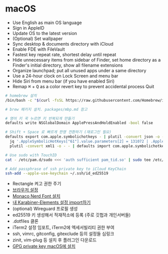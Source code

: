 macOS
========

- Use English as main OS language
- Sign in AppleID
- Update OS to the latest version
- (Optional) Set wallpaper
- Sync desktop & documents directory with iCloud
- Enable FDE with FileVault
- Fastest key repeat rate, shortest delay until repeat
- Hide unnecessary items from sidebar of Finder, set home directory as a Finder's initial directory, show all filename extensions
- Organize launchpad; put all unused apps under a same directory
- Use a 24-hour clock on Lock Screen and menu bar
- Hide Siri from menu bar (if you have enabled Siri)
- Remap <kbd>⌘</kbd> + <kbd>Q</kbd> as a color revert key to prevent accidental process Quit

```bash
# homebrew 설치
/bin/bash -c "$(curl -fsSL https://raw.githubusercontent.com/Homebrew/install/HEAD/install.sh)"

# brew 패키지 설치. packages/mbp.md 참고

# 영어 키 꾹 누르면 키 반복되게 만들기
defaults write NSGlobalDomain ApplePressAndHoldEnabled -bool false

# Shift + Space 로 빠르게 한영 전환하기 (재로그인 필요)
defaults export com.apple.symbolichotkeys - | plutil -convert json -o - - |
  jq '.AppleSymbolicHotKeys["61"].value.parameters[2] = 131072 | .AppleSymbolicHotKeys["60"].value.parameters[2] = 655360' |
  plutil -convert xml1 -o - - | defaults import com.apple.symbolichotkeys -

# Use sudo with TouchID
cat - /etc/pam.d/sudo <<< 'auth sufficient pam_tid.so' | sudo tee /etc/pam.d/sudo

# Add passphrase of ssh private key to iCloud KeyChain
ssh-add --apple-use-keychain ~/.ssh/id_ed25519
```

- Rectangle 켜고 권한 주기
- [브라우저 설정](browser.md)
- [Monaco Nerd Font 설치](https://github.com/thep0y/monaco-nerd-font)
- [내 Karabiner-Elements 설정 import하기](https://genesy.github.io/karabiner-complex-rules-generator/#eyJ0aXRsZSI6InNpbW5hbGFtYnVydCIsInJ1bGVzIjpbeyJkZXNjcmlwdGlvbiI6InNpbW5hbGFtYnVydCIsIm1hbmlwdWxhdG9ycyI6W3sidHlwZSI6ImJhc2ljIiwiZnJvbSI6eyJrZXlfY29kZSI6ImNhcHNfbG9jayJ9LCJ0byI6W3sia2V5X2NvZGUiOiJyaWdodF9jb21tYW5kIiwicmVwZWF0Ijp0cnVlfV19XX1dfQo=)
- (optional) Wireguard 프로필 생성
- ed25519 키 생성해서 적재적소에 등록 (주로 깃헙과 개인서버들)
- .dotfiles 클론
- iTerm2 설정 임포트, iTerm2에 엑세서빌리티 권한 부여
- ssh, vimrc, gitconfig, gitexclude 등의 설정들 심링크
- zinit, vim-plug 등 설치 후 플러그인 다운로드
- [GPG private key macOS에 설치](./gpg.md)
